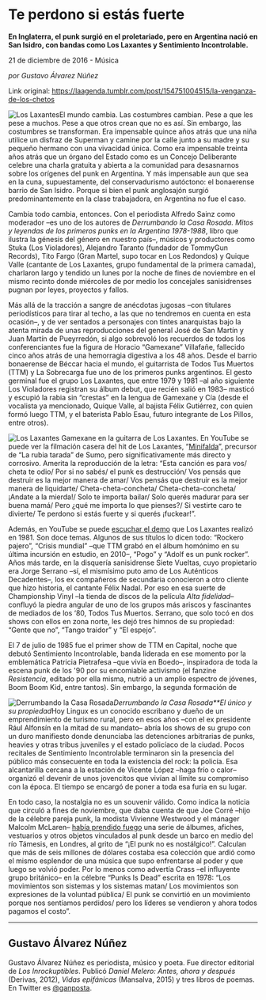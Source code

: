 # Te perdono si estás fuerte

**En Inglaterra, el punk surgió en el proletariado, pero en Argentina nació en San Isidro, con bandas como Los Laxantes y Sentimiento Incontrolable.**

21 de diciembre de 2016 - Música

_por Gustavo Álvarez Núñez_

Link original: https://laagenda.tumblr.com/post/154751004515/la-venganza-de-los-chetos

![Los Laxantes](https://64.media.tumblr.com/d0f186b7f1def6260a9b0a17a4962d6a/tumblr_inline_pk02b6l8Sg1t6q87u_500.jpg)El mundo cambia. Las costumbres cambian. Pese a que les pese a muchos. Pese a que otros crean que no es así. Sin embargo, las costumbres se transforman. Era impensable quince años atrás que una niña utilice un disfraz de Superman y camine por la calle junto a su madre y su pequeño hermano con una vivacidad única. Como era impensable treinta años atrás que un órgano del Estado como es un Concejo Deliberante celebre una charla gratuita y abierta a la comunidad para desasnarnos sobre los orígenes del punk en Argentina. Y más impensable aun que sea en la cuna, supuestamente, del conservadurismo autóctono: el bonaerense barrio de San Isidro. Porque si bien el punk anglosajón surgió predominantemente en la clase trabajadora, en Argentina no fue el caso.

Cambia todo cambia, entonces. Con el periodista Alfredo Sainz como moderador –es uno de los autores de *Derrumbando la Casa Rosada. Mitos y leyendas de los primeros punks en la Argentina 1978-1988*, libro que ilustra la génesis del género en nuestro país–, músicos y productores como Stuka (Los Violadores), Alejandro Taranto (fundador de TommyGun Records), Tito Fargo (Gran Martel, supo tocar en Los Redondos) y Quique Valle (cantante de Los Laxantes, grupo fundamental de la primera camada), charlaron largo y tendido un lunes por la noche de fines de noviembre en el mismo recinto donde miércoles de por medio los concejales sanisidrenses pugnan por leyes, proyectos y fallos.

Más allá de la tracción a sangre de anécdotas jugosas –con titulares periodísticos para tirar al techo, a las que no tendremos en cuenta en esta ocasión–, y de ver sentados a personajes con tintes anarquistas bajo la atenta mirada de unas reproducciones del general José de San Martín y Juan Martín de Pueyrredón, si algo sobrevoló los recuerdos de todos los conferenciantes fue la figura de Horacio “Gamexane” Villafañe, fallecido cinco años atrás de una hemorragia digestiva a los 48 años. Desde el barrio bonaerense de Béccar hacia el mundo, el guitarrista de Todos Tus Muertos (TTM) y La Sobrecarga fue uno de los primeros punks argentinos. El gesto germinal fue el grupo Los Laxantes, que entre 1979 y 1981 –al año siguiente Los Violadores registran su álbum debut, que recién salió en 1983– masticó y escupió la rabia sin “crestas” en la lengua de Gamexane y Cía (desde el vocalista ya mencionado, Quique Valle, al bajista Félix Gutiérrez, con quien formó luego TTM, y el baterista Pablo Esau, futuro integrante de Los Pillos, entre otros).

![Los Laxantes](https://64.media.tumblr.com/d0f186b7f1def6260a9b0a17a4962d6a/tumblr_inline_pk02b6l8Sg1t6q87u_500.jpg) Gamexane en la guitarra de Los Laxantes. En YouTube se puede ver la filmación casera del hit de Los Laxantes, “[Minifalda](https://youtu.be/-QHRDwxrEU4)”, precursor de “La rubia tarada” de Sumo, pero significativamente más directo y corrosivo. Amerita la reproducción de la letra: “Esta canción es para vos/ cheta te odio/ Por si no sabés/ el punk es destrucción/ Vos pensás que destruir es la mejor manera de amar/ Vos pensás que destruir es la mejor manera de liquidarte/ Cheta-cheta-concheta/ Cheta-cheta-concheta/ ¡Andate a la mierda!/ Solo te importa bailar/ Solo querés madurar para ser buena mamá/ Pero ¿qué me importa lo que pienses?/ Si vestirte caro te divierte/ Te perdono si estás fuerte y si querés ¡fuckear!”.

Además, en YouTube se puede [escuchar el demo](https://youtu.be/KpUWi3wg47w) que Los Laxantes realizó en 1981. Son doce temas. Algunos de sus títulos lo dicen todo: “Rockero pajero”, “Crisis mundial” –que TTM grabó en el álbum homónimo en su última incursión en estudio, en 2010–, “Pogo” y “Adolf es un punk rocker”. Años más tarde, en la disquería sanisidrense Siete Vueltas, cuyo propietario era Jorge Serrano –sí, el mismísimo puto amo de Los Auténticos Decadentes–, los ex compañeros de secundaria conocieron a otro cliente que hizo historia, el cantante Félix Nadal. Por eso en esa suerte de Championship Vinyl –la tienda de discos de la película *Alta fidelidad*– confluyó la piedra angular de uno de los grupos más ariscos y fascinantes de mediados de los ‘80, Todos Tus Muertos. Serrano, que solo tocó en dos shows con ellos en zona norte, les dejó tres himnos de su propiedad: “Gente que no”, “Tango traidor” y “El espejo”.

El 7 de julio de 1985 fue el primer show de TTM en Capital, noche que debutó Sentimiento Incontrolable, banda liderada en ese momento por la emblemática Patricia Pietrafesa –que vivía en Boedo–, inspiradora de toda la escena punk de los '90 por su encomiable activismo (el fanzine *Resistencia*, editado por ella misma, nutrió a un amplio espectro de jóvenes, Boom Boom Kid, entre tantos). Sin embargo, la segunda formación de


![Derrumbando la Casa Rosada](https://64.media.tumblr.com/5a6c7ef585acc2c8813394a009ce1661/tumblr_inline_pk02b6Sj5a1t6q87u_400.jpg)*Derrumbando la Casa Rosada**El único y su propiedad*Hoy Lingux es un conocido escribano y dueño de un emprendimiento de turismo rural, pero en esos años –con el ex presidente Rául Alfonsín en la mitad de su mandato– abría los shows de su grupo con un duro manifiesto donde denunciaba las detenciones arbitrarias de punks, heavies y otras tribus juveniles y el estado policíaco de la ciudad. Pocos recitales de Sentimiento Incontrolable terminaron sin la presencia del público más consecuente en toda la existencia del rock: la policía. Esa alcantarilla cercana a la estación de Vicente López –haga frío o calor– organizó el devenir de unos jovencitos que vivían al límite su compromiso con la época. El tiempo se encargó de poner a toda esa furia en su lugar.

En todo caso, la nostalgia no es un souvenir válido. Como indica la noticia que circuló a fines de noviembre, que daba cuenta de que Joe Corré –hijo de la célebre pareja punk, la modista Vivienne Westwood y el mánager Malcolm McLaren– [había prendido fuego](http://www.lanacion.com.ar/1960414-el-espiritu-del-punk-se-prendio-fuego-en-londres) una serie de álbumes, afiches, vestuarios y otros objetos vinculados al punk desde un barco en medio del río Támesis, en Londres, al grito de “¡El punk no es nostálgico!”. Calculan que más de seis millones de dólares costaba esa colección que ardió como el mismo esplendor de una música que supo enfrentarse al poder y que luego se volvió poder. Por lo menos como advertía Crass –el influyente grupo británico– en la célebre “Punks Is Dead” escrita en 1978: “Los movimientos son sistemas y los sistemas matan/ Los movimientos son expresiones de la voluntad pública/ El punk se convirtió en un movimiento porque nos sentíamos perdidos/ pero los líderes se vendieron y ahora todos pagamos el costo”.

  




---

 Gustavo Álvarez Núñez
----------------------

 Gustavo Álvarez Núñez es periodista, músico y poeta. Fue director editorial de *Los Inrockuptibles*. Publicó *Daniel Melero: Antes, ahora y después* (Derivas, 2012), *Vidas epifánicas* (Mansalva, 2015) y tres libros de poemas. En Twitter es [@ganposta](https://twitter.com/ganposta). 

